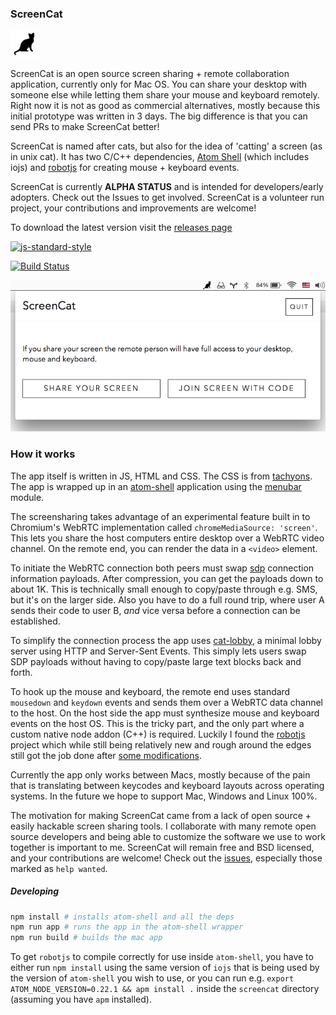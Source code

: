 ### ScreenCat

![Icon@2x.png](Icon@2x.png)

ScreenCat is an open source screen sharing + remote collaboration application, currently only for Mac OS. You can share your desktop with someone else while letting them share your mouse and keyboard remotely. Right now it is not as good as commercial alternatives, mostly because this initial prototype was written in 3 days. The big difference is that you can send PRs to make ScreenCat better!

ScreenCat is named after cats, but also for the idea of 'catting' a screen (as in unix cat). It has two C/C++ dependencies, [Atom Shell](https://github.com/atom/atom-shell) (which includes iojs) and [robotjs](https://github.com/octalmage/robotjs) for creating mouse + keyboard events.

ScreenCat is currently **ALPHA STATUS** and is intended for developers/early adopters. Check out the Issues to get involved. ScreenCat is a volunteer run project, your contributions and improvements are welcome!

To download the latest version visit the [releases page](https://github.com/maxogden/screencat/releases)

[![js-standard-style](https://raw.githubusercontent.com/feross/standard/master/badge.png)](https://github.com/feross/standard)

[![Build Status](https://travis-ci.org/maxogden/ScreenCat.svg?branch=master)](https://travis-ci.org/maxogden/ScreenCat)

![screenshot.png](screenshot.png)

### How it works

The app itself is written in JS, HTML and CSS. The CSS is from [tachyons](https://www.npmjs.com/package/tachyons). The app is wrapped up in an [atom-shell](https://github.com/atom/atom-shell) application using the [menubar](https://www.npmjs.com/package/menubar) module.

The screensharing takes advantage of an experimental feature built in to Chromium's WebRTC implementation called `chromeMediaSource: 'screen'`. This lets you share the host computers entire desktop over a WebRTC video channel. On the remote end, you can render the data in a `<video>` element.

To initiate the WebRTC connection both peers must swap [sdp](http://en.wikipedia.org/wiki/Session_Description_Protocol) connection information payloads. After compression, you can get the payloads down to about 1K. This is technically small enough to copy/paste through e.g. SMS, but it's on the larger side. Also you have to do a full round trip, where user A sends their code to user B, *and* vice versa before a connection can be established.

To simplify the connection process the app uses [cat-lobby](https://github.com/maxogden/cat-lobby), a minimal lobby server using HTTP and Server-Sent Events. This simply lets users swap SDP payloads without having to copy/paste large text blocks back and forth.

To hook up the mouse and keyboard, the remote end uses standard `mousedown` and `keydown` events and sends them over a WebRTC data channel to the host. On the host side the app must synthesize mouse and keyboard events on the host OS. This is the tricky part, and the only part where a custom native node addon (C++) is required. Luckily I found the [robotjs](https://github.com/octalmage/robotjs) project which while still being relatively new and rough around the edges still got the job done after [some modifications](https://github.com/maxogden/robotjs/tree/keyupdown).

Currently the app only works between Macs, mostly because of the pain that is translating between keycodes and keyboard layouts across operating systems. In the future we hope to support Mac, Windows and Linux 100%.

The motivation for making ScreenCat came from a lack of open source + easily hackable screen sharing tools. I collaborate with many remote open source developers and being able to customize the software we use to work together is important to me. ScreenCat will remain free and BSD licensed, and your contributions are welcome! Check out the [issues](https://github.com/maxogden/screencat/issues), especially those marked as `help wanted`.

##### Developing

```bash
npm install # installs atom-shell and all the deps
npm run app # runs the app in the atom-shell wrapper
npm run build # builds the mac app
```

To get `robotjs` to compile correctly for use inside `atom-shell`, you have to either run `npm install` using the same version of `iojs` that is being used by the version of `atom-shell` you wish to use, or you can run e.g. `export ATOM_NODE_VERSION=0.22.1 && apm install .` inside the `screencat` directory (assuming you have `apm` installed).
